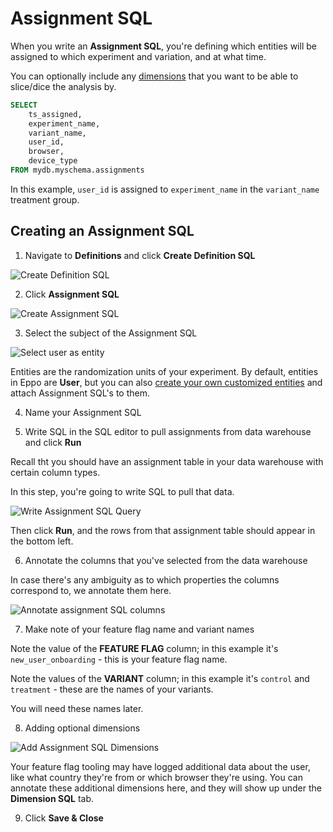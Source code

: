 # Assignment SQL

When you write an **Assignment SQL**, you're defining which entities will be assigned to which experiment and variation, and at what time.

You can optionally include any [dimensions](./dimension-sql.md) that you want to be able to slice/dice the analysis by.

```sql
SELECT
    ts_assigned,
    experiment_name,
    variant_name,
    user_id,
    browser,
    device_type
FROM mydb.myschema.assignments
```

In this example, `user_id` is assigned to `experiment_name` in the `variant_name` treatment group.

## Creating an Assignment SQL

1. Navigate to **Definitions** and click **Create Definition SQL**

![Create Definition SQL](/img/building-experiments/create-definition-sql.png)

2. Click **Assignment SQL**

![Create Assignment SQL](/img/building-experiments/create-assignment-sql.png)

3. Select the subject of the Assignment SQL

![Select user as entity](/img/building-experiments/select-user-as-entity.png)

Entities are the randomization units of your experiment. By default, entities in Eppo are **User**, but you can also [create your own customized entities](../entities.md) and attach Assignment SQL's to them.

4. Name your Assignment SQL

5. Write SQL in the SQL editor to pull assignments from data warehouse and click **Run**

Recall tht you should have an assignment table in your data warehouse with certain column types.

In this step, you're going to write SQL to pull that data.

![Write Assignment SQL Query](/img/building-experiments/add-assignment-sql-query.png)

Then click **Run**, and the rows from that assignment table should appear in the bottom left.

6. Annotate the columns that you've selected from the data warehouse

In case there's any ambiguity as to which properties the columns correspond to, we annotate them here.

![Annotate assignment SQL columns](/img/building-experiments/annotate-assignment-sql-columns.png)

7. Make note of your feature flag name and variant names

Note the value of the **FEATURE FLAG** column; in this example it's `new_user_onboarding` - this is your feature flag name.

Note the values of the **VARIANT** column; in this example it's `control` and `treatment` - these are the names of your variants.

You will need these names later.

8. Adding optional dimensions

![Add Assignment SQL Dimensions](/img/building-experiments/add-assignment-sql-dimensions.png)

Your feature flag tooling may have logged additional data about the user, like what country they're from or which browser they're using. You can annotate these additional dimensions here, and they will show up under the **Dimension SQL** tab.

<!-- <img src="https://firebasestorage.googleapis.com/v0/b/eppo-documentation-images.appspot.com/o/add-assignment-sql-dimensions.png?alt=media&token=dfd583db-4ea7-4013-b5fc-d90612118738" width="500" height="200"/> -->

9. Click **Save & Close**
